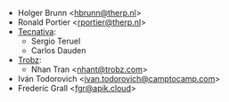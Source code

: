 - Holger Brunn \<<hbrunn@therp.nl>\>
- Ronald Portier \<<rportier@therp.nl>\>
- [Tecnativa](https://www.tecnativa.com):
  - Sergio Teruel
  - Carlos Dauden
- [Trobz](https://www.trobz.com):
  - Nhan Tran \<<nhant@trobz.com>\>
- Iván Todorovich \<<ivan.todorovich@camptocamp.com>\>
- Frederic Grall \<<fgr@apik.cloud>>
